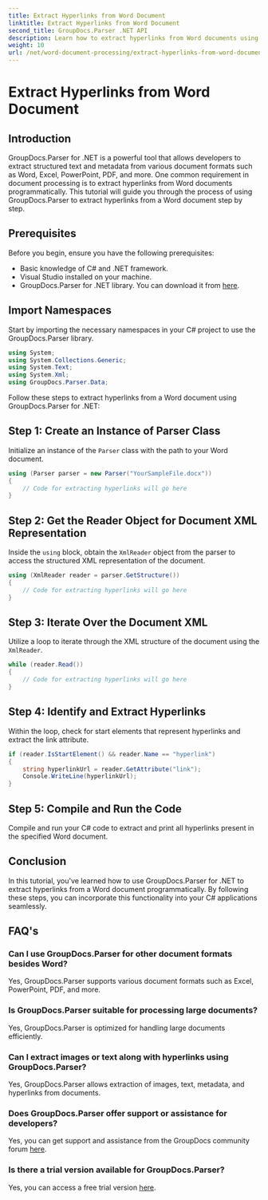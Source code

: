 ```yaml
---
title: Extract Hyperlinks from Word Document
linktitle: Extract Hyperlinks from Word Document
second_title: GroupDocs.Parser .NET API
description: Learn how to extract hyperlinks from Word documents using GroupDocs.Parser for .NET. Step-by-step guide with code examples.
weight: 10
url: /net/word-document-processing/extract-hyperlinks-from-word-document/
---
```


# Extract Hyperlinks from Word Document

## Introduction
GroupDocs.Parser for .NET is a powerful tool that allows developers to extract structured text and metadata from various document formats such as Word, Excel, PowerPoint, PDF, and more. One common requirement in document processing is to extract hyperlinks from Word documents programmatically. This tutorial will guide you through the process of using GroupDocs.Parser to extract hyperlinks from a Word document step by step.
## Prerequisites
Before you begin, ensure you have the following prerequisites:
- Basic knowledge of C# and .NET framework.
- Visual Studio installed on your machine.
- GroupDocs.Parser for .NET library. You can download it from [here](https://releases.groupdocs.com/parser/net/).
## Import Namespaces
Start by importing the necessary namespaces in your C# project to use the GroupDocs.Parser library.
```csharp
using System;
using System.Collections.Generic;
using System.Text;
using System.Xml;
using GroupDocs.Parser.Data;
```
Follow these steps to extract hyperlinks from a Word document using GroupDocs.Parser for .NET:
## Step 1: Create an Instance of Parser Class
Initialize an instance of the `Parser` class with the path to your Word document.
```csharp
using (Parser parser = new Parser("YourSampleFile.docx"))
{
    // Code for extracting hyperlinks will go here
}
```
## Step 2: Get the Reader Object for Document XML Representation
Inside the `using` block, obtain the `XmlReader` object from the parser to access the structured XML representation of the document.
```csharp
using (XmlReader reader = parser.GetStructure())
{
    // Code for extracting hyperlinks will go here
}
```
## Step 3: Iterate Over the Document XML
Utilize a loop to iterate through the XML structure of the document using the `XmlReader`.
```csharp
while (reader.Read())
{
    // Code for extracting hyperlinks will go here
}
```
## Step 4: Identify and Extract Hyperlinks
Within the loop, check for start elements that represent hyperlinks and extract the link attribute.
```csharp
if (reader.IsStartElement() && reader.Name == "hyperlink")
{
    string hyperlinkUrl = reader.GetAttribute("link");
    Console.WriteLine(hyperlinkUrl);
}
```
## Step 5: Compile and Run the Code
Compile and run your C# code to extract and print all hyperlinks present in the specified Word document.
## Conclusion
In this tutorial, you've learned how to use GroupDocs.Parser for .NET to extract hyperlinks from a Word document programmatically. By following these steps, you can incorporate this functionality into your C# applications seamlessly.

## FAQ's
### Can I use GroupDocs.Parser for other document formats besides Word?
Yes, GroupDocs.Parser supports various document formats such as Excel, PowerPoint, PDF, and more.
### Is GroupDocs.Parser suitable for processing large documents?
Yes, GroupDocs.Parser is optimized for handling large documents efficiently.
### Can I extract images or text along with hyperlinks using GroupDocs.Parser?
Yes, GroupDocs.Parser allows extraction of images, text, metadata, and hyperlinks from documents.
### Does GroupDocs.Parser offer support or assistance for developers?
Yes, you can get support and assistance from the GroupDocs community forum [here](https://forum.groupdocs.com/c/parser/17).
### Is there a trial version available for GroupDocs.Parser?
Yes, you can access a free trial version [here](https://releases.groupdocs.com/).
